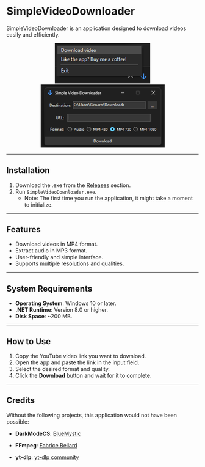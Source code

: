 # **SimpleVideoDownloader**

SimpleVideoDownloader is an application designed to download videos easily and efficiently.

<p align="middle">
  <img src="Program.png" alt="Program Screenshot" width="250" />
  <img src="Window.png" alt="Window Screenshot" width="325" />
</p>

---

## **Installation**
1. Download the .exe from the [Releases](https://github.com/GenaroDS/SimpleVideoDownloader/releases/download/exe) section.
2. Run `SimpleVideoDownloader.exe`. 
   - Note: The first time you run the application, it might take a moment to initialize.

---

## **Features**
- Download videos in MP4 format.
- Extract audio in MP3 format.
- User-friendly and simple interface.
- Supports multiple resolutions and qualities.

---

## **System Requirements**
- **Operating System**: Windows 10 or later.
- **.NET Runtime**: Version 8.0 or higher.
- **Disk Space**: ~200 MB.

---

## **How to Use**
1. Copy the YouTube video link you want to download.
2. Open the app and paste the link in the input field.
3. Select the desired format and quality.
4. Click the **Download** button and wait for it to complete.

---

## **Credits**

Without the following projects, this application would not have been possible:

- **DarkModeCS**: [BlueMystic](https://github.com/BlueMystical/Dark-Mode-Forms) 

- **FFmpeg**: [Fabrice Bellard](https://bellard.org/) 

- **yt-dlp**:  [yt-dlp community](https://github.com/yt-dlp/yt-dlp) 
